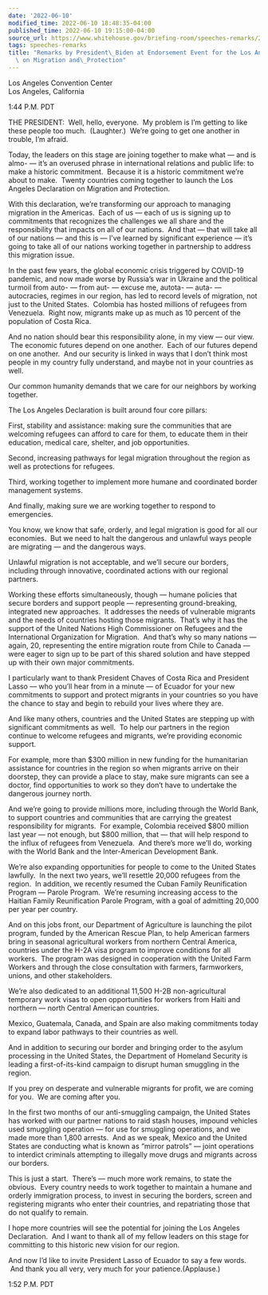 ```yaml
---
date: '2022-06-10'
modified_time: 2022-06-10 18:48:35-04:00
published_time: 2022-06-10 19:15:00-04:00
source_url: https://www.whitehouse.gov/briefing-room/speeches-remarks/2022/06/10/remarks-by-president-biden-at-endorsement-event-for-the-los-angeles-declaration-on-migration-and-protection/
tags: speeches-remarks
title: "Remarks by President\_Biden at Endorsement Event for the Los Angeles Declaration\
  \ on Migration and\_Protection"
---
```

 
Los Angeles Convention Center  
Los Angeles, California

1:44 P.M. PDT

THE PRESIDENT:  Well, hello, everyone.  My problem is I’m getting to
like these people too much.  (Laughter.)  We’re going to get one another
in trouble, I’m afraid.

Today, the leaders on this stage are joining together to make what — and
is almo- — it’s an overused phrase in international relations and public
life: to make a historic commitment.  Because it is a historic
commitment we’re about to make.  Twenty countries coming together to
launch the Los Angeles Declaration on Migration and Protection.

With this declaration, we’re transforming our approach to managing
migration in the Americas.  Each of us — each of us is signing up to
commitments that recognizes the challenges we all share and the
responsibility that impacts on all of our nations.  And that — that will
take all of our nations — and this is — I’ve learned by significant
experience — it’s going to take all of our nations working together in
partnership to address this migration issue.

In the past few years, the global economic crisis triggered by COVID-19
pandemic, and now made worse by Russia’s war in Ukraine and the
political turmoil from auto- — from aut- — excuse me, autota- — auta- —
autocracies, regimes in our region, has led to record levels of
migration, not just to the United States.  Colombia has hosted millions
of refugees from Venezuela.  Right now, migrants make up as much as 10
percent of the population of Costa Rica.  

And no nation should bear this responsibility alone, in my view — our
view.  The economic futures depend on one another.  Each of our futures
depend on one another.  And our security is linked in ways that I don’t
think most people in my country fully understand, and maybe not in your
countries as well.  

Our common humanity demands that we care for our neighbors by working
together.  

The Los Angeles Declaration is built around four core pillars: 

First, stability and assistance: making sure the communities that are
welcoming refugees can afford to care for them, to educate them in their
education, medical care, shelter, and job opportunities.  

Second, increasing pathways for legal migration throughout the region as
well as protections for refugees.  

Third, working together to implement more humane and coordinated border
management systems.  

And finally, making sure we are working together to respond to
emergencies. 

You know, we know that safe, orderly, and legal migration is good for
all our economies.  But we need to halt the dangerous and unlawful ways
people are migrating — and the dangerous ways.    

Unlawful migration is not acceptable, and we’ll secure our borders,
including through innovative, coordinated actions with our regional
partners.  

Working these efforts simultaneously, though — humane policies that
secure borders and support people — representing ground-breaking,
integrated new approaches.  It addresses the needs of vulnerable
migrants and the needs of countries hosting those migrants.  That’s why
it has the support of the United Nations High Commissioner on Refugees
and the International Organization for Migration.  And that’s why so
many nations — again, 20, representing the entire migration route from
Chile to Canada — were eager to sign up to be part of this shared
solution and have stepped up with their own major commitments.  

I particularly want to thank President Chaves of Costa Rica and
President Lasso — who you’ll hear from in a minute — of Ecuador for your
new commitments to support and protect migrants in your countries so you
have the chance to stay and begin to rebuild your lives where they are.
 

And like many others, countries and the United States are stepping up
with significant commitments as well.  To help our partners in the
region continue to welcome refugees and migrants, we’re providing
economic support.  

For example, more than $300 million in new funding for the humanitarian
assistance for countries in the region so when migrants arrive on their
doorstep, they can provide a place to stay, make sure migrants can see a
doctor, find opportunities to work so they don’t have to undertake the
dangerous journey north. 

And we’re going to provide millions more, including through the World
Bank, to support countries and communities that are carrying the
greatest responsibility for migrants.  For example, Colombia received
$800 million last year — not enough, but $800 million, that — that will
help respond to the influx of refugees from Venezuela.  And there’s more
we’ll do, working with the World Bank and the Inter-American Development
Bank. 

We’re also expanding opportunities for people to come to the United
States lawfully.  In the next two years, we’ll resettle 20,000 refugees
from the region.  In addition, we recently resumed the Cuban Family
Reunification Program — Parole Program.  We’re resuming increasing
access to the Haitian Family Reunification Parole Program, with a goal
of admitting 20,000 per year per country.  

And on this jobs front, our Department of Agriculture is launching the
pilot program, funded by the American Rescue Plan, to help American
farmers bring in seasonal agricultural workers from northern Central
America, countries under the H-2A visa program to improve conditions for
all workers.  The program was designed in cooperation with the United
Farm Workers and through the close consultation with farmers,
farmworkers, unions, and other stakeholders.  

We’re also dedicated to an additional 11,500 H-2B non-agricultural
temporary work visas to open opportunities for workers from Haiti and
northern — north Central American countries.  

Mexico, Guatemala, Canada, and Spain are also making commitments today
to expand labor pathways to their countries as well.   

And in addition to securing our border and bringing order to the asylum
processing in the United States, the Department of Homeland Security is
leading a first-of-its-kind campaign to disrupt human smuggling in the
region.  

If you prey on desperate and vulnerable migrants for profit, we are
coming for you.  We are coming after you.  

In the first two months of our anti-smuggling campaign, the United
States has worked with our partner nations to raid stash houses, impound
vehicles used smuggling operation — for use for smuggling operations,
and we made more than 1,800 arrests.  And as we speak, Mexico and the
United States are conducting what is known as “mirror patrols” — joint
operations to interdict criminals attempting to illegally move drugs and
migrants across our borders. 

This is just a start.  There’s — much more work remains, to state the
obvious.  Every country needs to work together to maintain a humane and
orderly immigration process, to invest in securing the borders, screen
and registering migrants who enter their countries, and repatriating
those that do not qualify to remain.  

I hope more countries will see the potential for joining the Los Angeles
Declaration.  And I want to thank all of my fellow leaders on this stage
for committing to this historic new vision for our region.  

And now I’d like to invite President Lasso of Ecuador to say a few
words.  And thank you all very, very much for your patience.(Applause.) 

1:52 P.M. PDT 
